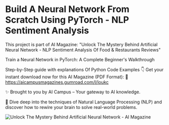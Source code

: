 # Build A Neural Network From Scratch Using PyTorch - NLP Sentiment Analysis

This project is part of AI Magazine: 
"Unlock The Mystery Behind Artificial Neural Network - NLP Sentiment Analysis Of Food & Restaurants Reviews"

Train a Neural Network in PyTorch: A Complete Beginner's Walkthrough

Step-by-Step guide with explanations Of Python Code Examples
👇 Get your instant download now for this AI Magazine (PDF Format):
🔗 https://aicampusmagazines.gumroad.com/l/loukc

✨ Brought to you by AI Campus – Your gateway to AI knowledge.


🧠 Dive deep into the techniques of Natural Language Processing (NLP) and discover how to rewire your brain to solve real-world problems.


![Unlock The Mystery Behind Artificial Neural Network - AI Magazine](../main/images/image.png)
